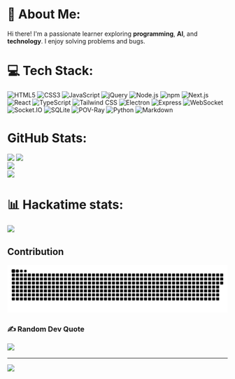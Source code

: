 # 💫 About Me:

Hi there! I'm a passionate learner exploring **programming**, **AI**, and **technology**. I enjoy solving problems and bugs.

# 💻 Tech Stack:

![HTML5](https://img.shields.io/badge/html5-%23E34F26.svg?style=for-the-badge&logo=html5&logoColor=white) 
![CSS3](https://img.shields.io/badge/css3-%231572B6.svg?style=for-the-badge&logo=css3&logoColor=white) 
![JavaScript](https://img.shields.io/badge/javascript-%23323330.svg?style=for-the-badge&logo=javascript&logoColor=%23F7DF1E) 
![jQuery](https://img.shields.io/badge/jquery-%230769AD.svg?style=for-the-badge&logo=jquery&logoColor=white) 
![Node.js](https://img.shields.io/badge/node.js-%23339933.svg?style=for-the-badge&logo=node.js&logoColor=white) 
![npm](https://img.shields.io/badge/npm-%23CB3837.svg?style=for-the-badge&logo=npm&logoColor=white) 
![Next.js](https://img.shields.io/badge/next.js-%23000000.svg?style=for-the-badge&logo=next.js&logoColor=white) 
![React](https://img.shields.io/badge/react-%2320232a.svg?style=for-the-badge&logo=react&logoColor=%2361DAFB) 
![TypeScript](https://img.shields.io/badge/typescript-%23007ACC.svg?style=for-the-badge&logo=typescript&logoColor=white) 
![Tailwind CSS](https://img.shields.io/badge/tailwindcss-%2338B2AC.svg?style=for-the-badge&logo=tailwind-css&logoColor=white) 
![Electron](https://img.shields.io/badge/electron-%23000000.svg?style=for-the-badge&logo=electron&logoColor=%2366DBFF) 
![Express](https://img.shields.io/badge/express-%23404d59.svg?style=for-the-badge&logo=express&logoColor=white) 
![WebSocket](https://img.shields.io/badge/websocket-%2300CFFF.svg?style=for-the-badge&logo=websocket&logoColor=white) 
![Socket.IO](https://img.shields.io/badge/socket.io-%23000000.svg?style=for-the-badge&logo=socket.io&logoColor=white) 
![SQLite](https://img.shields.io/badge/sqlite-%23007458.svg?style=for-the-badge&logo=sqlite&logoColor=white) 
![POV-Ray](https://img.shields.io/badge/pov-ray-%230099CC.svg?style=for-the-badge&logo=pov-ray&logoColor=white) 
![Python](https://img.shields.io/badge/python-%233776AB.svg?style=for-the-badge&logo=python&logoColor=white) 
![Markdown](https://img.shields.io/badge/markdown-%23000000.svg?style=for-the-badge&logo=markdown&logoColor=white)

# GitHub Stats: 

![](https://github-readme-stats.vercel.app/api/top-langs/?username=Lumethra&theme=catppuccin_mocha&hide_border=false&include_all_commits=true&count_private=true&layout=compact)
![](http://github-profile-summary-cards.vercel.app/api/cards/profile-details?username=Lumethra&theme=catppuccin_mocha)<br/>
![](https://github-readme-stats.vercel.app/api?username=Lumethra&theme=catppuccin_mocha&hide_border=false&include_all_commits=true&count_private=true)<br/>
![](https://github-readme-streak-stats.herokuapp.com/?user=Lumethra&theme=catppuccin_mocha&hide_border=false)

# 📊 Hackatime stats:

![](https://github-readme-stats.hackclub.dev/api/wakatime?username=1341&api_domain=hackatime.hackclub.com&theme=catppuccin_mocha&custom_title=Hackatime+Stats&layout=compact&cache_seconds=0&langs_count=8)

## Contribution

![snake gif](https://github.com/NeonGamerBot-QK/NeonGamerBot-QK/blob/output/github-contribution-grid-snake.svg)

### ✍️ Random Dev Quote

![](https://quotes-github-readme.vercel.app/api?type=horizontal&theme=radical)

---

[![](https://visitcount.itsvg.in/api?id=NeonGamerBot-QK&icon=0&color=0)](https://visitcount.itsvg.in)
